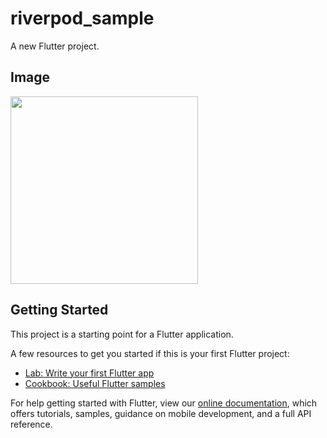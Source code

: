 # riverpod_sample

A new Flutter project.

## Image

<img src = "https://user-images.githubusercontent.com/92189386/160799933-aa5295b8-c525-4e7c-8cd7-e0a0908c2cb6.png"  width = "300">


## Getting Started

This project is a starting point for a Flutter application.

A few resources to get you started if this is your first Flutter project:

- [Lab: Write your first Flutter app](https://flutter.dev/docs/get-started/codelab)
- [Cookbook: Useful Flutter samples](https://flutter.dev/docs/cookbook)

For help getting started with Flutter, view our
[online documentation](https://flutter.dev/docs), which offers tutorials,
samples, guidance on mobile development, and a full API reference.
